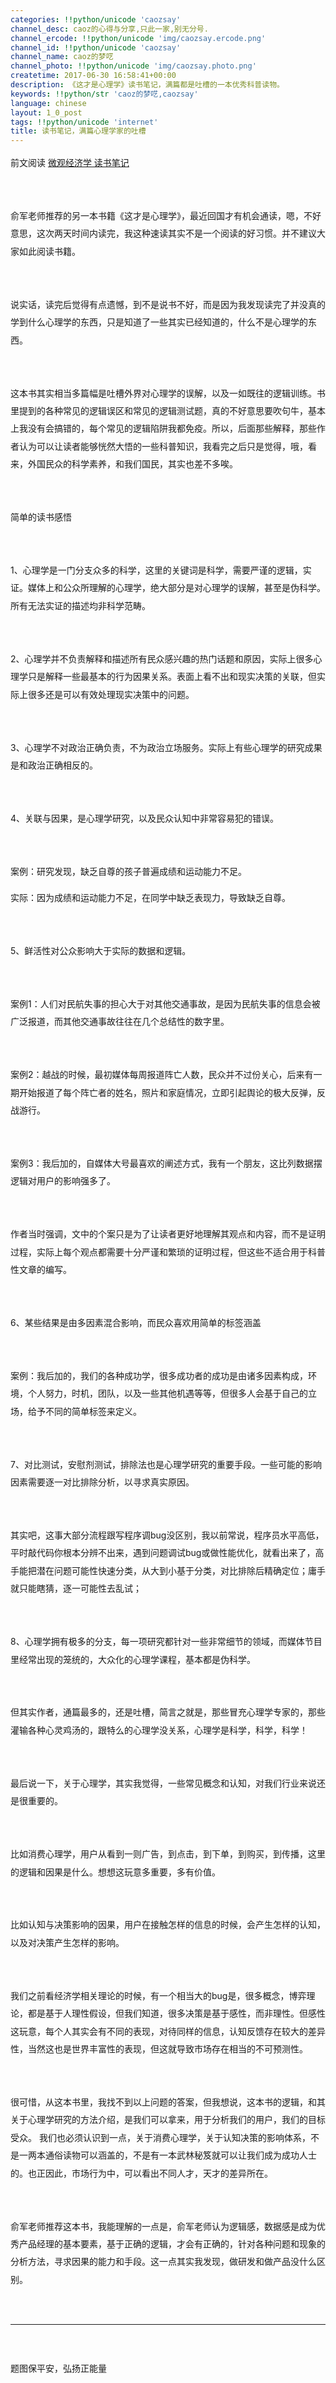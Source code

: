 ```yaml
---
categories: !!python/unicode 'caozsay'
channel_desc: caoz的心得与分享,只此一家,别无分号.
channel_ercode: !!python/unicode 'img/caozsay.ercode.png'
channel_id: !!python/unicode 'caozsay'
channel_name: caoz的梦呓
channel_photo: !!python/unicode 'img/caozsay.photo.png'
createtime: 2017-06-30 16:58:41+00:00
description: 《这才是心理学》读书笔记，满篇都是吐槽的一本优秀科普读物。
keywords: !!python/str 'caoz的梦呓,caozsay'
language: chinese
layout: 1_0_post
tags: !!python/unicode 'internet'
title: 读书笔记，满篇心理学家的吐槽
---
```

<div class="rich_media_content" id="js_content">
<p style="line-height: 28.4444px; white-space: normal;">
         前文阅读
         <a href="http://mp.weixin.qq.com/s?__biz=MzI0MjA1Mjg2Ng==&amp;mid=2649867234&amp;idx=1&amp;sn=a3cbb38099770f5ee9964d3fd117573b&amp;chksm=f107598fc670d0999c1b1397b5955be59b411349a47ba58448b579e3daeac713fd5916428af0&amp;scene=21#wechat_redirect" target="_blank">
          微观经济学 读书笔记
         </a>
</p>
<p style="line-height: 28.4444px; white-space: normal;">
<br/>
</p>
<p style="line-height: 28.4444px; white-space: normal;">
         俞军老师推荐的另一本书籍《这才是心理学》，最近回国才有机会通读，嗯，不好意思，这次两天时间内读完，我这种速读其实不是一个阅读的好习惯。并不建议大家如此阅读书籍。
         <br/>
</p>
<p style="line-height: 28.4444px; white-space: normal;">
<br/>
</p>
<p style="line-height: 28.4444px; white-space: normal;">
         说实话，读完后觉得有点遗憾，到不是说书不好，而是因为我发现读完了并没真的学到什么心理学的东西，只是知道了一些其实已经知道的，什么不是心理学的东西。
        </p>
<p style="line-height: 28.4444px; white-space: normal;">
<span style="line-height: 28.4444px;">
<br/>
</span>
</p>
<p style="line-height: 28.4444px; white-space: normal;">
<span style="line-height: 28.4444px;">
          这本书其实相当多篇幅是吐槽外界对心理学的误解，以及一如既往的逻辑训练。书里提到的各种常见的逻辑误区和常见的逻辑测试题，真的不好意思要吹句牛，基本上我没有会搞错的，每个常见的逻辑陷阱我都免疫。所以，后面那些解释，那些作者认为可以让读者能够恍然大悟的一些科普知识，我看完之后只是觉得，哦，看来，外国民众的科学素养，和我们国民，其实也差不多唉。
         </span>
<br/>
</p>
<p style="line-height: 28.4444px; white-space: normal;">
<span style="line-height: 28.4444px;">
<br/>
</span>
</p>
<p style="line-height: 28.4444px; white-space: normal;">
         简单的读书感悟
        </p>
<p style="line-height: 28.4444px; white-space: normal;">
<br/>
</p>
<p style="line-height: 28.4444px; white-space: normal;">
         1、心理学是一门分支众多的科学，这里的关键词是科学，需要严谨的逻辑，实证。媒体上和公众所理解的心理学，绝大部分是对心理学的误解，甚至是伪科学。 所有无法实证的描述均非科学范畴。
        </p>
<p style="line-height: 28.4444px; white-space: normal;">
<br/>
</p>
<p style="line-height: 28.4444px; white-space: normal;">
         2、心理学并不负责解释和描述所有民众感兴趣的热门话题和原因，实际上很多心理学只是解释一些最基本的行为因果关系。表面上看不出和现实决策的关联，但实际上很多还是可以有效处理现实决策中的问题。
        </p>
<p style="line-height: 28.4444px; white-space: normal;">
<br/>
</p>
<p style="line-height: 28.4444px; white-space: normal;">
         3、心理学不对政治正确负责，不为政治立场服务。实际上有些心理学的研究成果是和政治正确相反的。
        </p>
<p style="line-height: 28.4444px; white-space: normal;">
<br/>
</p>
<p style="line-height: 28.4444px; white-space: normal;">
         4、关联与因果，是心理学研究，以及民众认知中非常容易犯的错误。
        </p>
<p style="line-height: 28.4444px; white-space: normal;">
<br/>
</p>
<p style="line-height: 28.4444px; white-space: normal;">
         案例：研究发现，缺乏自尊的孩子普遍成绩和运动能力不足。
        </p>
<p style="line-height: 28.4444px; white-space: normal;">
         实际：因为成绩和运动能力不足，在同学中缺乏表现力，导致缺乏自尊。
        </p>
<p style="line-height: 28.4444px; white-space: normal;">
<br/>
</p>
<p style="line-height: 28.4444px; white-space: normal;">
         5、鲜活性对公众影响大于实际的数据和逻辑。
        </p>
<p style="line-height: 28.4444px; white-space: normal;">
<br/>
</p>
<p style="line-height: 28.4444px; white-space: normal;">
         案例1：人们对民航失事的担心大于对其他交通事故，是因为民航失事的信息会被广泛报道，而其他交通事故往往在几个总结性的数字里。
        </p>
<p style="line-height: 28.4444px; white-space: normal;">
<br/>
</p>
<p style="line-height: 28.4444px; white-space: normal;">
         案例2：越战的时候，最初媒体每周报道阵亡人数，民众并不过份关心，后来有一期开始报道了每个阵亡者的姓名，照片和家庭情况，立即引起舆论的极大反弹，反战游行。
        </p>
<p style="line-height: 28.4444px; white-space: normal;">
<br/>
</p>
<p style="line-height: 28.4444px; white-space: normal;">
         案例3：我后加的，自媒体大号最喜欢的阐述方式，我有一个朋友，这比列数据摆逻辑对用户的影响强多了。
        </p>
<p style="line-height: 28.4444px; white-space: normal;">
<br/>
</p>
<p style="line-height: 28.4444px; white-space: normal;">
         作者当时强调，文中的个案只是为了让读者更好地理解其观点和内容，而不是证明过程，实际上每个观点都需要十分严谨和繁琐的证明过程，但这些不适合用于科普性文章的编写。
        </p>
<p style="line-height: 28.4444px; white-space: normal;">
<br/>
</p>
<p style="line-height: 28.4444px; white-space: normal;">
         6、某些结果是由多因素混合影响，而民众喜欢用简单的标签涵盖
        </p>
<p style="line-height: 28.4444px; white-space: normal;">
<br/>
</p>
<p style="line-height: 28.4444px; white-space: normal;">
         案例：我后加的，我们的各种成功学，很多成功者的成功是由诸多因素构成，环境，个人努力，时机，团队，以及一些其他机遇等等，但很多人会基于自己的立场，给予不同的简单标签来定义。
        </p>
<p style="line-height: 28.4444px; white-space: normal;">
<br/>
</p>
<p style="line-height: 28.4444px; white-space: normal;">
         7、对比测试，安慰剂测试，排除法也是心理学研究的重要手段。一些可能的影响因素需要逐一对比排除分析，以寻求真实原因。
        </p>
<p style="line-height: 28.4444px; white-space: normal;">
<br/>
</p>
<p style="line-height: 28.4444px; white-space: normal;">
         其实吧，这事大部分流程跟写程序调bug没区别，我以前常说，程序员水平高低，平时敲代码你根本分辨不出来，遇到问题调试bug或做性能优化，就看出来了，高手能把潜在问题可能性快速分类，从大到小基于分类，对比排除后精确定位；庸手就只能瞎猜，逐一可能性去乱试；
        </p>
<p style="line-height: 28.4444px; white-space: normal;">
<br/>
</p>
<p style="line-height: 28.4444px; white-space: normal;">
         8、心理学拥有极多的分支，每一项研究都针对一些非常细节的领域，而媒体节目里经常出现的笼统的，大众化的心理学课程，基本都是伪科学。
        </p>
<p style="line-height: 28.4444px; white-space: normal;">
<br/>
</p>
<p style="line-height: 28.4444px; white-space: normal;">
         但其实作者，通篇最多的，还是吐槽，简言之就是，那些冒充心理学专家的，那些灌输各种心灵鸡汤的，跟特么的心理学没关系，心理学是科学，科学，科学！
        </p>
<p style="line-height: 28.4444px; white-space: normal;">
<br/>
</p>
<p style="line-height: 28.4444px; white-space: normal;">
         最后说一下，关于心理学，其实我觉得，一些常见概念和认知，对我们行业来说还是很重要的。
        </p>
<p style="line-height: 28.4444px; white-space: normal;">
<br/>
</p>
<p style="line-height: 28.4444px; white-space: normal;">
         比如消费心理学，用户从看到一则广告，到点击，到下单，到购买，到传播，这里的逻辑和因果是什么。想想这玩意多重要，多有价值。
        </p>
<p style="line-height: 28.4444px; white-space: normal;">
<br/>
</p>
<p style="line-height: 28.4444px; white-space: normal;">
         比如认知与决策影响的因果，用户在接触怎样的信息的时候，会产生怎样的认知，以及对决策产生怎样的影响。
        </p>
<p style="line-height: 28.4444px; white-space: normal;">
<br/>
</p>
<p style="line-height: 28.4444px; white-space: normal;">
         我们之前看经济学相关理论的时候，有一个相当大的bug是，很多概念，博弈理论，都是基于人理性假设，但我们知道，很多决策是基于感性，而非理性。但感性这玩意，每个人其实会有不同的表现，对待同样的信息，认知反馈存在较大的差异性，当然这也是世界丰富性的表现，但这就导致市场存在相当的不可预测性。
        </p>
<p style="line-height: 28.4444px; white-space: normal;">
<br/>
</p>
<p style="line-height: 28.4444px; white-space: normal;">
         很可惜，从这本书里，我找不到以上问题的答案，但我想说，这本书的逻辑，和其关于心理学研究的方法介绍，是我们可以拿来，用于分析我们的用户，我们的目标受众。 我们也必须认识到一点，关于消费心理学，关于认知决策的影响体系，不是一两本通俗读物可以涵盖的，不是有一本武林秘笈就可以让我们成为成功人士的。也正因此，市场行为中，可以看出不同人才，天才的差异所在。
        </p>
<p style="line-height: 28.4444px; white-space: normal;">
<br/>
</p>
<p style="line-height: 28.4444px; white-space: normal;">
         俞军老师推荐这本书，我能理解的一点是，俞军老师认为逻辑感，数据感是成为优秀产品经理的基本要素，基于正确的逻辑，才会有正确的，针对各种问题和现象的分析方法，寻求因果的能力和手段。这一点其实我发现，做研发和做产品没什么区别。
        </p>
<p style="line-height: 28.4444px; white-space: normal;">
<br/>
</p>
<hr/>
<p style="line-height: 28.4444px; white-space: normal;">
<br/>
</p>
<p style="line-height: 28.4444px; white-space: normal;">
         题图保平安，弘扬正能量
        </p>
</div>